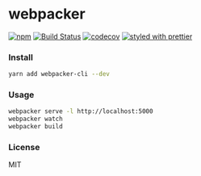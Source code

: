 # webpacker

[![npm](https://img.shields.io/npm/v/webpacker-cli.svg)](https://www.npmjs.com/package/webpacker-cli)
[![Build Status](https://travis-ci.org/wangzuo/webpacker.svg?branch=master)](https://travis-ci.org/wangzuo/webpacker)
[![codecov](https://codecov.io/gh/wangzuo/webpacker/branch/master/graph/badge.svg)](https://codecov.io/gh/wangzuo/webpacker)
[![styled with prettier](https://img.shields.io/badge/styled_with-prettier-ff69b4.svg)](https://github.com/prettier/prettier)

### Install

```sh
yarn add webpacker-cli --dev
```

### Usage

```sh
webpacker serve -l http://localhost:5000
webpacker watch
webpacker build
```

### License

MIT
